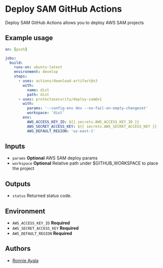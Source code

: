 # Deploy SAM GitHub Actions

Deploy SAM GitHub Actions allows you to deploy AWS SAM projects

## Example usage

```yaml
on: [push]

jobs:
  build:
    runs-on: ubuntu-latest
    environment: develop
    steps:
      - uses: actions/download-artifact@v3
        with:
          name: dist
          path: dist
      - uses: protectasecurity/deploy-sam@v1
        with:
          params: '--config-env dev --no-fail-on-empty-changeset'
          workspace: 'dist'
        env:
          AWS_ACCESS_KEY_ID: ${{ secrets.AWS_ACCESS_KEY_ID }}
          AWS_SECRET_ACCESS_KEY: ${{ secrets.AWS_SECRET_ACCESS_KEY }}
          AWS_DEFAULT_REGION: 'us-east-1'
```

## Inputs

- `params` **Optional** AWS SAM deploy params
- `workspace` **Optional** Relative path under $GITHUB_WORKSPACE to place the project

## Outputs

- `status` Returned status code.

## Environment

- `AWS_ACCESS_KEY_ID` **Required**
- `AWS_SECRET_ACCESS_KEY` **Required**
- `AWS_DEFAULT_REGION` **Required**

## Authors

- [Ronnie Ayala](https://github.com/ronnieacs)